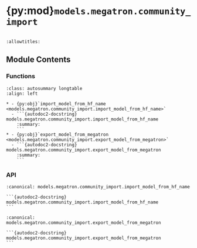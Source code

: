 # {py:mod}`models.megatron.community_import`

```{py:module} models.megatron.community_import
```

```{autodoc2-docstring} models.megatron.community_import
:allowtitles:
```

## Module Contents

### Functions

````{list-table}
:class: autosummary longtable
:align: left

* - {py:obj}`import_model_from_hf_name <models.megatron.community_import.import_model_from_hf_name>`
  - ```{autodoc2-docstring} models.megatron.community_import.import_model_from_hf_name
    :summary:
    ```
* - {py:obj}`export_model_from_megatron <models.megatron.community_import.export_model_from_megatron>`
  - ```{autodoc2-docstring} models.megatron.community_import.export_model_from_megatron
    :summary:
    ```
````

### API

````{py:function} import_model_from_hf_name(hf_model_name: str, output_path: str)
:canonical: models.megatron.community_import.import_model_from_hf_name

```{autodoc2-docstring} models.megatron.community_import.import_model_from_hf_name
```
````

````{py:function} export_model_from_megatron(hf_model_name: str, input_path: str, output_path: str, hf_tokenizer_path: str, overwrite: bool = False)
:canonical: models.megatron.community_import.export_model_from_megatron

```{autodoc2-docstring} models.megatron.community_import.export_model_from_megatron
```
````
